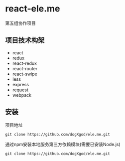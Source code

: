 # react-ele.me
第五组协作项目
## 项目技术构架
- react
- redux
- react-redux
- react-router
- react-swipe
- less
- express
- request
- webpack
## 安装
项目地址
```
git clone https://github.com/dogXgod/ele.me.git
```
通过npm安装本地服务第三方依赖模块(需要已安装Node.js)

```
git clone https://github.com/dogXgod/ele.me.git
```
